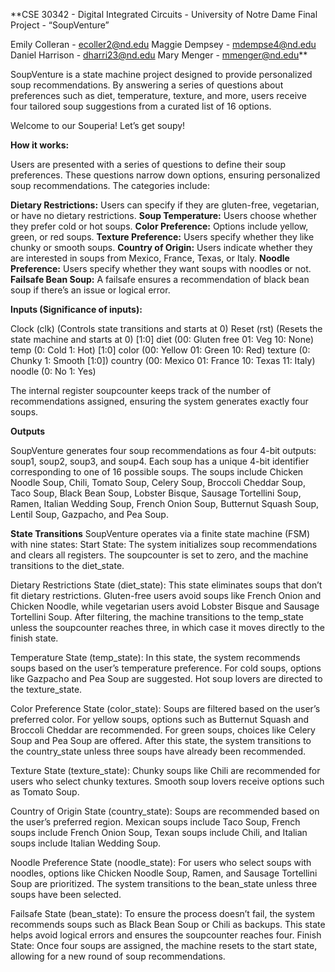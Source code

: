 **CSE 30342 - Digital Integrated Circuits - University of Notre Dame 
Final Project - “SoupVenture”

Emily Colleran - ecoller2@nd.edu
Maggie Dempsey - mdempse4@nd.edu
Daniel Harrison - dharri23@nd.edu
Mary Menger - mmenger@nd.edu**


SoupVenture is a state machine project designed to provide personalized soup recommendations. By answering a series of questions about preferences such as diet, temperature, texture, and more, users receive four tailored soup suggestions from a curated list of 16 options.

Welcome to our Souperia! Let’s get soupy!

**How it works:**

Users are presented with a series of questions to define their soup preferences. These questions narrow down options, ensuring personalized soup recommendations. The categories include:

**Dietary Restrictions:** Users can specify if they are gluten-free, vegetarian, or have no dietary restrictions.
**Soup Temperature:** Users choose whether they prefer cold or hot soups.
**Color Preference:** Options include yellow, green, or red soups.
**Texture Preference:** Users specify whether they like chunky or smooth soups.
**Country of Origin:** Users indicate whether they are interested in soups from Mexico, France, Texas, or Italy.
**Noodle Preference:** Users specify whether they want soups with noodles or not.
**Failsafe Bean Soup:** A failsafe ensures a recommendation of black bean soup if there’s an issue or logical error.

**Inputs (Significance of inputs):**

Clock (clk) (Controls state transitions and starts at 0)
Reset (rst) (Resets the state machine and starts at 0)
[1:0]  diet (00: Gluten free 01: Veg 10: None) 
temp (0: Cold 1: Hot)
[1:0] color (00: Yellow 01: Green 10: Red)
texture (0: Chunky 1: Smooth [1:0])
country (00: Mexico 01: France 10: Texas 11: Italy)
noodle (0: No 1: Yes)

The internal register soupcounter keeps track of the number of recommendations assigned, ensuring the system generates exactly four soups.

**Outputs**

SoupVenture generates four soup recommendations as four 4-bit outputs: soup1, soup2, soup3, and soup4. Each soup has a unique 4-bit identifier corresponding to one of 16 possible soups.
The soups include Chicken Noodle Soup, Chili, Tomato Soup, Celery Soup, Broccoli Cheddar Soup, Taco Soup, Black Bean Soup, Lobster Bisque, Sausage Tortellini Soup, Ramen, Italian Wedding Soup, French Onion Soup, Butternut Squash Soup, Lentil Soup, Gazpacho, and Pea Soup. 

**State Transitions**
SoupVenture operates via a finite state machine (FSM) with nine states:
Start State: The system initializes soup recommendations and clears all registers. The soupcounter is set to zero, and the machine transitions to the diet_state.

Dietary Restrictions State (diet_state): This state eliminates soups that don’t fit dietary restrictions. Gluten-free users avoid soups like French Onion and Chicken Noodle, while vegetarian users avoid Lobster Bisque and Sausage Tortellini Soup. After filtering, the machine transitions to the temp_state unless the soupcounter reaches three, in which case it moves directly to the finish state.

Temperature State (temp_state): In this state, the system recommends soups based on the user’s temperature preference. For cold soups, options like Gazpacho and Pea Soup are suggested. Hot soup lovers are directed to the texture_state.

Color Preference State (color_state): Soups are filtered based on the user’s preferred color. For yellow soups, options such as Butternut Squash and Broccoli Cheddar are recommended. For green soups, choices like Celery Soup and Pea Soup are offered. After this state, the system transitions to the country_state unless three soups have already been recommended.

Texture State (texture_state): Chunky soups like Chili are recommended for users who select chunky textures. Smooth soup lovers receive options such as Tomato Soup.

Country of Origin State (country_state): Soups are recommended based on the user’s preferred region. Mexican soups include Taco Soup, French soups include French Onion Soup, Texan soups include Chili, and Italian soups include Italian Wedding Soup.

Noodle Preference State (noodle_state): For users who select soups with noodles, options like Chicken Noodle Soup, Ramen, and Sausage Tortellini Soup are prioritized. The system transitions to the bean_state unless three soups have been selected.

Failsafe State (bean_state): To ensure the process doesn’t fail, the system recommends soups such as Black Bean Soup or Chili as backups. This state helps avoid logical errors and ensures the soupcounter reaches four.
Finish State: Once four soups are assigned, the machine resets to the start state, allowing for a new round of soup recommendations.

